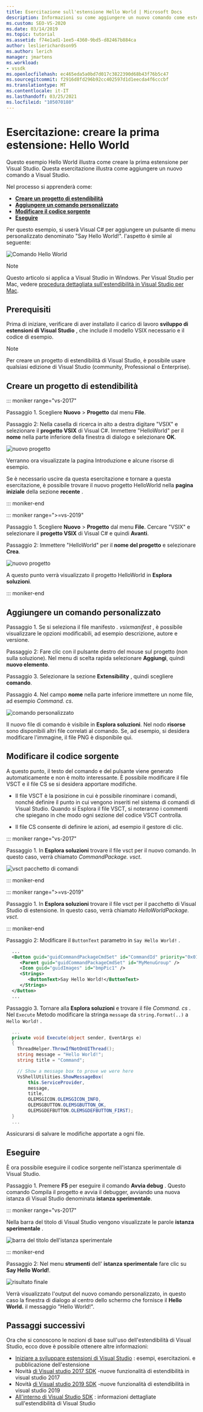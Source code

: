 ```yaml
---
title: Esercitazione sull'estensione Hello World | Microsoft Docs
description: Informazioni su come aggiungere un nuovo comando come estensione a Visual Studio, che prevede la creazione di un progetto, l'aggiunta di un comando e la modifica del codice sorgente.
ms.custom: SEO-VS-2020
ms.date: 03/14/2019
ms.topic: tutorial
ms.assetid: f74e1ad1-1ee5-4360-9bd5-d82467b884ca
author: leslierichardson95
ms.author: lerich
manager: jmartens
ms.workload:
- vssdk
ms.openlocfilehash: ec465eda5a0bd7d017c3822390d68b43f76b5c47
ms.sourcegitcommit: f2916d8fd296b92cc402597d1d1eecda4f6cccbf
ms.translationtype: MT
ms.contentlocale: it-IT
ms.lasthandoff: 03/25/2021
ms.locfileid: "105070180"
---
```

# <a name="tutorial---create-your-first-extension-hello-world"></a>Esercitazione: creare la prima estensione: Hello World

Questo esempio Hello World illustra come creare la prima estensione per Visual Studio. Questa esercitazione illustra come aggiungere un nuovo comando a Visual Studio.

Nel processo si apprenderà come:

* **[Creare un progetto di estendibilità](#create-an-extensibility-project)**
* **[Aggiungere un comando personalizzato](#add-a-custom-command)**
* **[Modificare il codice sorgente](#modify-the-source-code)**
* **[Eseguire](#run-it)**

Per questo esempio, si userà Visual C# per aggiungere un pulsante di menu personalizzato denominato "Say Hello World!". l'aspetto è simile al seguente:

![Comando Hello World](media/hello-world-say-hello-world.png)

> [!NOTE]
> Questo articolo si applica a Visual Studio in Windows. Per Visual Studio per Mac, vedere [procedura dettagliata sull'estendibilità in Visual Studio per Mac](/visualstudio/mac/extending-visual-studio-mac-walkthrough).

## <a name="prerequisites"></a>Prerequisiti

Prima di iniziare, verificare di aver installato il carico di lavoro **sviluppo di estensioni di Visual Studio** , che include il modello VSIX necessario e il codice di esempio.

> [!NOTE]
> Per creare un progetto di estendibilità di Visual Studio, è possibile usare qualsiasi edizione di Visual Studio (community, Professional o Enterprise).

## <a name="create-an-extensibility-project"></a>Creare un progetto di estendibilità

::: moniker range="vs-2017"

Passaggio 1. Scegliere **Nuovo** > **Progetto** dal menu **File**.

Passaggio 2: Nella casella di ricerca in alto a destra digitare "VSIX" e selezionare il **progetto VSIX** di Visual C#. Immettere "HelloWorld" per il **nome** nella parte inferiore della finestra di dialogo e selezionare **OK**.

![nuovo progetto](media/hello-world-new-project.png)

Verranno ora visualizzate la pagina Introduzione e alcune risorse di esempio.

Se è necessario uscire da questa esercitazione e tornare a questa esercitazione, è possibile trovare il nuovo progetto HelloWorld nella **pagina iniziale** della sezione **recente** .

::: moniker-end

::: moniker range=">=vs-2019"

Passaggio 1. Scegliere **Nuovo** > **Progetto** dal menu **File**. Cercare "VSIX" e selezionare il **progetto VSIX** di Visual C# e quindi **Avanti**.

Passaggio 2: Immettere "HelloWorld" per il **nome del progetto** e selezionare **Crea**.

![nuovo progetto](media/hello-world-new-project-2019.png)

A questo punto verrà visualizzato il progetto HelloWorld in **Esplora soluzioni**.

::: moniker-end

## <a name="add-a-custom-command"></a>Aggiungere un comando personalizzato

Passaggio 1. Se si seleziona il file manifesto *. vsixmanifest* , è possibile visualizzare le opzioni modificabili, ad esempio descrizione, autore e versione.

Passaggio 2: Fare clic con il pulsante destro del mouse sul progetto (non sulla soluzione). Nel menu di scelta rapida selezionare **Aggiungi**, quindi **nuovo elemento**.

Passaggio 3. Selezionare la sezione **Extensibility** , quindi scegliere **comando**.

Passaggio 4. Nel campo **nome** nella parte inferiore immettere un nome file, ad esempio *Command. cs*.

![comando personalizzato](media/hello-world-vsix-command.png)

Il nuovo file di comando è visibile in **Esplora soluzioni**. Nel nodo **risorse** sono disponibili altri file correlati al comando. Se, ad esempio, si desidera modificare l'immagine, il file PNG è disponibile qui.

## <a name="modify-the-source-code"></a>Modificare il codice sorgente

A questo punto, il testo del comando e del pulsante viene generato automaticamente e non è molto interessante. È possibile modificare il file VSCT e il file CS se si desidera apportare modifiche.

* Il file VSCT è la posizione in cui è possibile rinominare i comandi, nonché definire il punto in cui vengono inseriti nel sistema di comandi di Visual Studio. Quando si Esplora il file VSCT, si noteranno i commenti che spiegano in che modo ogni sezione del codice VSCT controlla.

* Il file CS consente di definire le azioni, ad esempio il gestore di clic.

::: moniker range="vs-2017"

Passaggio 1. In **Esplora soluzioni** trovare il file vsct per il nuovo comando. In questo caso, verrà chiamato *CommandPackage. vsct*.

![vsct pacchetto di comandi](media/hello-world-command-package-vsct.png)

::: moniker-end

::: moniker range=">=vs-2019"

Passaggio 1. In **Esplora soluzioni** trovare il file vsct per il pacchetto di Visual Studio di estensione. In questo caso, verrà chiamato *HelloWorldPackage. vsct*.

::: moniker-end

Passaggio 2: Modificare il `ButtonText` parametro in `Say Hello World!` .

```xml
  ...
  <Button guid="guidCommandPackageCmdSet" id="CommandId" priority="0x0100" type="Button">
     <Parent guid="guidCommandPackageCmdSet" id="MyMenuGroup" />
     <Icon guid="guidImages" id="bmpPic1" />
     <Strings>
        <ButtonText>Say Hello World!</ButtonText>
     </Strings>
  </Button>
  ...
```

Passaggio 3. Tornare alla **Esplora soluzioni** e trovare il file *Command. cs* . Nel `Execute` Metodo modificare la stringa `message` da `string.Format(..)` a `Hello World!` .

```csharp
  ...
  private void Execute(object sender, EventArgs e)
  {
    ThreadHelper.ThrowIfNotOnUIThread();
    string message = "Hello World!";
    string title = "Command";

    // Show a message box to prove we were here
    VsShellUtilities.ShowMessageBox(
        this.ServiceProvider,
        message,
        title,
        OLEMSGICON.OLEMSGICON_INFO,
        OLEMSGBUTTON.OLEMSGBUTTON_OK,
        OLEMSGDEFBUTTON.OLEMSGDEFBUTTON_FIRST);
  }
  ...
```

Assicurarsi di salvare le modifiche apportate a ogni file.

## <a name="run-it"></a>Eseguire

È ora possibile eseguire il codice sorgente nell'istanza sperimentale di Visual Studio.

Passaggio 1. Premere **F5** per eseguire il comando **Avvia debug** . Questo comando Compila il progetto e avvia il debugger, avviando una nuova istanza di Visual Studio denominata **istanza sperimentale**.

::: moniker range="vs-2017"

Nella barra del titolo di Visual Studio vengono visualizzate le parole **istanza sperimentale** .

![barra del titolo dell'istanza sperimentale](media/hello-world-exp-instance.png)

::: moniker-end

Passaggio 2: Nel menu **strumenti** dell' **istanza sperimentale** fare clic su **Say Hello World!**.

![risultato finale](media/hello-world-final-result.png)

Verrà visualizzato l'output del nuovo comando personalizzato, in questo caso la finestra di dialogo al centro dello schermo che fornisce il **Hello World.** il messaggio "Hello World!".

## <a name="next-steps"></a>Passaggi successivi

Ora che si conoscono le nozioni di base sull'uso dell'estendibilità di Visual Studio, ecco dove è possibile ottenere altre informazioni:

* [Iniziare a sviluppare estensioni di Visual Studio](starting-to-develop-visual-studio-extensions.md) : esempi, esercitazioni. e pubblicazione dell'estensione
* Novità [di Visual studio 2017 SDK](what-s-new-in-the-visual-studio-2017-sdk.md) -nuove funzionalità di estendibilità in visual studio 2017
* Novità [di Visual studio 2019 SDK](whats-new-visual-studio-2019-sdk.md) -nuove funzionalità di estendibilità in visual studio 2019
* [All'interno di Visual Studio SDK](internals/inside-the-visual-studio-sdk.md) : informazioni dettagliate sull'estendibilità di Visual Studio
